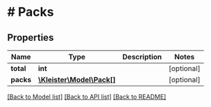 # # Packs

## Properties

Name | Type | Description | Notes
------------ | ------------- | ------------- | -------------
**total** | **int** |  | [optional]
**packs** | [**\Kleister\Model\Pack[]**](Pack.md) |  | [optional]

[[Back to Model list]](../../README.md#models) [[Back to API list]](../../README.md#endpoints) [[Back to README]](../../README.md)
